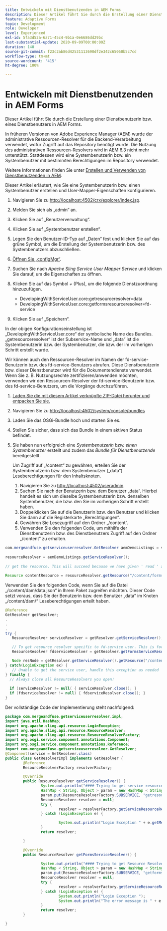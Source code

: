 ```yaml
---
title: Entwickeln mit Dienstbenutzenden in AEM Forms
description: Dieser Artikel führt Sie durch die Erstellung einer Dienstbenutzerin bzw. eines Dienstbenutzers in AEM Forms.
feature: Adaptive Forms
topic: Development
role: Developer
level: Experienced
exl-id: 5fa3d52a-6a71-45c4-9b1a-0e6686dd29bc
last-substantial-update: 2020-09-09T00:00:00Z
duration: 140
source-git-commit: f23c2ab86d42531113690df2e342c65060b5c7cd
workflow-type: tm+mt
source-wordcount: '415'
ht-degree: 100%

---
```


# Entwickeln mit Dienstbenutzenden in AEM Forms

Dieser Artikel führt Sie durch die Erstellung einer Dienstbenutzerin bzw. eines Dienstbenutzers in AEM Forms.

In früheren Versionen von Adobe Experience Manager (AEM) wurde der administrative Ressourcen-Resolver für die Backend-Verarbeitung verwendet, wofür Zugriff auf das Repository benötigt wurde. Die Nutzung des administrativen Ressourcen-Resolvers wird in AEM 6.3 nicht mehr unterstützt. Stattdessen wird eine Systembenutzerin bzw. ein Systembenutzer mit bestimmten Berechtigungen im Repository verwendet.

Weitere Informationen finden Sie unter [Erstellen und Verwenden von Dienstbenutzenden in AEM](https://experienceleague.adobe.com/docs/experience-manager-learn/cloud-service/developing/advanced/service-users.html?lang=de).

Dieser Artikel erläutert, wie Sie eine Systembenutzerin bzw. einen Systembenutzer erstellen und User-Mapper-Eigenschaften konfigurieren.

1. Navigieren Sie zu [http://localhost:4502/crx/explorer/index.jsp](http://localhost:4502/crx/explorer/index.jsp).
1. Melden Sie sich als „admin“ an.
1. Klicken Sie auf „Benutzerverwaltung“.
1. Klicken Sie auf „Systembenutzer erstellen“.
1. Legen Sie den Benutzer-ID-Typ auf „Daten“ fest und klicken Sie auf das grüne Symbol, um die Erstellung der Systembenutzerin bzw. des Systembenutzers abzuschließen.
1. [Öffnen Sie „configMgr“](http://localhost:4502/system/console/configMgr).
1. Suchen Sie nach _Apache Sling Service User Mapper Service_ und klicken Sie darauf, um die Eigenschaften zu öffnen.
1. Klicken Sie auf das Symbol *+* (Plus), um die folgende Dienstzuordnung hinzuzufügen.

   * DevelopingWithServiceUser.core:getresourceresolver=data
   * DevelopingWithServiceUser.core:getformsresourceresolver=fd-service

1. Klicken Sie auf „Speichern“.

In der obigen Konfigurationseinstellung ist „DevelopingWithServiceUser.core“ der symbolische Name des Bundles. „getresourceresolver“ ist der Subservice-Name und „data“ ist die Systembenutzerin bzw. der Systembenutzer, die bzw. der im vorherigen Schritt erstellt wurde.

Wir können auch den Ressourcen-Resolver im Namen der fd-service-Benutzerin bzw. des fd-service-Benutzers abrufen. Diese Dienstbenutzerin bzw. dieser Dienstbenutzer wird für die Dokumentendienste verwendet. Wenn Sie z. B. Nutzungsrechte zertifizieren/anwenden möchten, verwenden wir den Ressourcen-Resolver der fd-service-Benutzerin bzw. des fd-service-Benutzers, um die Vorgänge durchzuführen.

1. [Laden Sie die mit diesem Artikel verknüpfte ZIP-Datei herunter und entpacken Sie sie.](assets/developingwithserviceuser.zip)
1. Navigieren Sie zu [http://localhost:4502/system/console/bundles](http://localhost:4502/system/console/bundles)
1. Laden Sie das OSGi-Bundle hoch und starten Sie es.
1. Stellen Sie sicher, dass sich das Bundle in einem aktiven Status befindet.
1. Sie haben nun erfolgreich eine *Systembenutzerin bzw. einen Systembenutzer* erstellt und zudem das *Bundle für Dienstbenutzende* bereitgestellt.

   Um Zugriff auf „/content“ zu gewähren, erteilen Sie der Systembenutzerin bzw. dem Systembenutzer („data“) Leseberechtigungen für den Inhaltsknoten.

   1. Navigieren Sie zu [http://localhost:4502/useradmin](http://localhost:4502/useradmin).
   1. Suchen Sie nach der Benutzerin bzw. dem Benutzer „data“. Hierbei handelt es sich um dieselbe Systembenutzerin bzw. denselben Systembenutzer, die bzw. den Sie im vorherigen Schritt erstellt haben.
   1. Doppelklicken Sie auf die Benutzerin bzw. den Benutzer und klicken Sie dann auf die Registerkarte „Berechtigungen“.
   1. Gewähren Sie Lesezugriff auf den Ordner „/content“.
   1. Verwenden Sie den folgenden Code, um mithilfe der Dienstbenutzerin bzw. des Dienstbenutzers Zugriff auf den Ordner „/content“ zu erhalten.



```java
com.mergeandfuse.getserviceuserresolver.GetResolver aemDemoListings = sling.getService(com.mergeandfuse.getserviceuserresolver.GetResolver.class);
   
resourceResolver = aemDemoListings.getServiceResolver();
   
// get the resource. This will succeed because we have given ' read ' access to the content node
   
Resource contentResource = resourceResolver.getResource("/content/forms/af/sandbox/abc.pdf");
```

Verwenden Sie den folgenden Code, wenn Sie auf die Datei „/content/dam/data.json“ in Ihrem Paket zugreifen möchten. Dieser Code setzt voraus, dass Sie der Benutzerin bzw. dem Benutzer „data“ im Knoten „/content/dam/“ Leseberechtigungen erteilt haben.

```java
@Reference
GetResolver getResolver;
.
.
.
try {
   ResourceResolver serviceResolver = getResolver.getServiceResolver();

   // To get resource resolver specific to fd-service user. This is for Document Services
   ResourceResolver fdserviceResolver = getResolver.getFormsServiceResolver();

   Node resNode = getResolver.getServiceResolver().getResource("/content/dam/data.json").adaptTo(Node.class);
} catch(LoginException ex) {
   // Unable to get the service user, handle this exception as needed
} finally {
  // Always close all ResourceResolvers you open!
  
  if (serviceResolver != null( { serviceResolver.close(); }
  if (fdserviceResolver != null) { fdserviceResolver.close(); }
}
```

Der vollständige Code der Implementierung steht nachfolgend:

```java
package com.mergeandfuse.getserviceuserresolver.impl;
import java.util.HashMap;
import org.apache.sling.api.resource.LoginException;
import org.apache.sling.api.resource.ResourceResolver;
import org.apache.sling.api.resource.ResourceResolverFactory;
import org.osgi.service.component.annotations.Component;
import org.osgi.service.component.annotations.Reference;
import com.mergeandfuse.getserviceuserresolver.GetResolver;
@Component(service = GetResolver.class)
public class GetResolverImpl implements GetResolver {
        @Reference
        ResourceResolverFactory resolverFactory;

        @Override
        public ResourceResolver getServiceResolver() {
                System.out.println("#### Trying to get service resource resolver ....  in my bundle");
                HashMap < String, Object > param = new HashMap < String, Object > ();
                param.put(ResourceResolverFactory.SUBSERVICE, "getresourceresolver");
                ResourceResolver resolver = null;
                try {
                        resolver = resolverFactory.getServiceResourceResolver(param);
                } catch (LoginException e) {

                        System.out.println("Login Exception " + e.getMessage());
                }
                return resolver;

        }

        @Override
        public ResourceResolver getFormsServiceResolver() {

                System.out.println("#### Trying to get Resource Resolver for forms ....  in my bundle");
                HashMap < String, Object > param = new HashMap < String, Object > ();
                param.put(ResourceResolverFactory.SUBSERVICE, "getformsresourceresolver");
                ResourceResolver resolver = null;
                try {
                        resolver = resolverFactory.getServiceResourceResolver(param);
                } catch (LoginException e) {
                        System.out.println("Login Exception ");
                        System.out.println("The error message is " + e.getMessage());
                }
                return resolver;
        }

}
```
